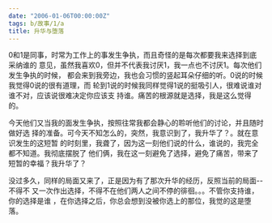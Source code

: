 ```yaml
---
date: "2006-01-06T00:00:00Z"
tags: b/故事/1/a
title: 升华与堕落
---
```


0和1是同事，时常为工作上的事发生争执，而且奇怪的是每次都要我来选择到底采纳谁的
意见，虽然我喜欢0，但并不代表我讨厌1，我一点也不讨厌1。每次他们发生争执的时候，
都会来到我旁边，我也会习惯的竖起耳朵仔细的听。0说的时候我觉得0说的很有道理，而
轮到1说的时候我同样觉得1说的挺吸引人，很难说谁对谁不对，应该说很难决定你应该支
持谁。痛苦的根源就是选择，我是这么觉得的。

今天他们又当我的面发生争执，按照往常我都会静心的聆听他们的讨论，并且随时做好选
择的准备。可今天不知怎么的，突然，我意识到了，我升华了？。就在意识发生的这短暂
的时刻里，我聋了，因为这一刻他们说的什么，谁说的，我完全都不知道。我彻底摆脱了
他们俩，我在这一刻避免了选择，避免了痛苦，带来了短暂的幸福？我升华了？

没过多久，同样的局面又来了，正是因为有了那次升华的经历，反照当前的局面--不得不
又一次作出选择，不得不在他们两人之间不停的徘徊。。。不管你支持谁，你的选择是谁
，在你选择之后，你总会想到没被你选上的那位，我觉的这是堕落。

